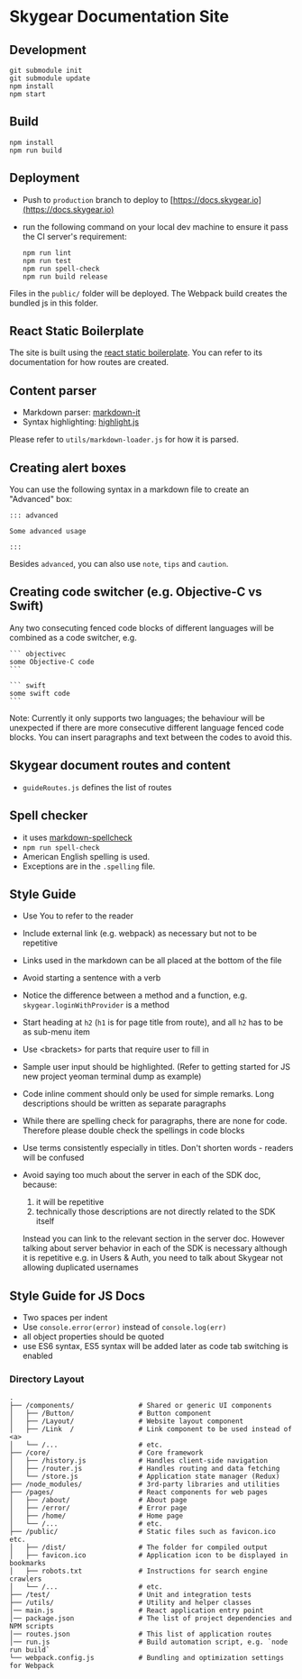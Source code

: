 # Skygear Documentation Site

## Development
```
git submodule init
git submodule update
npm install
npm start
```

## Build
```
npm install
npm run build
```


## Deployment

- Push to `production` branch to deploy to
  [https://docs.skygear.io](https://docs.skygear.io)

- run the following command on your local dev machine to ensure it pass the
  CI server's requirement:

  ```
  npm run lint
  npm run test
  npm run spell-check
  npm run build release
  ```

Files in the `public/` folder will be deployed. The Webpack build creates the bundled js in this folder.

## React Static Boilerplate

The site is built using the [react static boilerplate](https://github.com/kriasoft/react-static-boilerplate). You can refer to its documentation for how routes are created.

## Content parser

- Markdown parser: [markdown-it](https://github.com/markdown-it/markdown-it)
- Syntax highlighting: [highlight.js](https://highlightjs.org)

Please refer to `utils/markdown-loader.js` for how it is parsed.

## Creating alert boxes

You can use the following syntax in a markdown file to create an "Advanced" box:

```
::: advanced

Some advanced usage

:::
```

Besides `advanced`, you can also use `note`, `tips` and `caution`.

## Creating code switcher (e.g. Objective-C vs Swift)

Any two consecuting fenced code blocks of different languages will be combined
as a code switcher, e.g.

    ``` objectivec
    some Objective-C code
    ```

    ``` swift
    some swift code
    ```

Note: Currently it only supports two languages; the behaviour will be unexpected
if there are more consecutive different language fenced code blocks.
You can insert paragraphs and text between the codes to avoid this.

## Skygear document routes and content

- `guideRoutes.js` defines the list of routes

## Spell checker

- it uses [markdown-spellcheck](https://github.com/lukeapage/node-markdown-spellcheck)
- `npm run spell-check`
- American English spelling is used.
- Exceptions are in the `.spelling` file.


## Style Guide

- Use You to refer to the reader
- Include external link (e.g. webpack) as necessary but not to be repetitive
- Links used in the markdown can be all placed at the bottom of the file
- Avoid starting a sentence with a verb
- Notice the difference between a method and a function, e.g. `skygear.loginWithProvider` is a method
- Start heading at `h2` (`h1` is for page title from route), and all `h2` has to be as sub-menu item
- Use &lt;brackets> for parts that require user to fill in
- Sample user input should be highlighted. (Refer to getting started for JS new project yeoman terminal dump as example)
- Code inline comment should only be used for simple remarks. Long descriptions should be written as separate paragraphs
- While there are spelling check for paragraphs, there are none for code. Therefore please double check the spellings in code blocks
- Use terms consistently especially in titles. Don't shorten words - readers will be confused
- Avoid saying too much about the server in each of the SDK doc, because:
  1. it will be repetitive
  2. technically those descriptions are not directly related to the SDK itself

  Instead you can link to the relevant section in the server doc.
  However talking about server behavior in each of the SDK is necessary although it is repetitive
  e.g. in Users & Auth, you need to talk about Skygear not allowing duplicated usernames

## Style Guide for JS Docs
- Two spaces per indent
- Use `console.error(error)` instead of `console.log(err)`
- all object properties should be quoted
- use ES6 syntax, ES5 syntax will be added later as code tab switching is enabled

### Directory Layout

```shell
.
├── /components/                # Shared or generic UI components
│   ├── /Button/                # Button component
│   ├── /Layout/                # Website layout component
│   ├── /Link  /                # Link component to be used instead of <a>
│   └── /...                    # etc.
├── /core/                      # Core framework
│   ├── /history.js             # Handles client-side navigation
│   ├── /router.js              # Handles routing and data fetching
│   └── /store.js               # Application state manager (Redux)
├── /node_modules/              # 3rd-party libraries and utilities
├── /pages/                     # React components for web pages
│   ├── /about/                 # About page
│   ├── /error/                 # Error page
│   ├── /home/                  # Home page
│   └── /...                    # etc.
├── /public/                    # Static files such as favicon.ico etc.
│   ├── /dist/                  # The folder for compiled output
│   ├── favicon.ico             # Application icon to be displayed in bookmarks
│   ├── robots.txt              # Instructions for search engine crawlers
│   └── /...                    # etc.
├── /test/                      # Unit and integration tests
├── /utils/                     # Utility and helper classes
│── main.js                     # React application entry point
│── package.json                # The list of project dependencies and NPM scripts
│── routes.json                 # This list of application routes
│── run.js                      # Build automation script, e.g. `node run build`
└── webpack.config.js           # Bundling and optimization settings for Webpack
```
